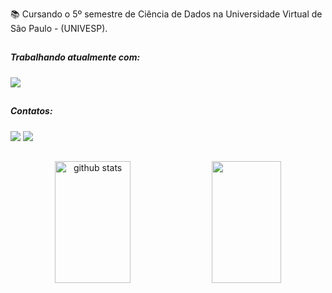 📚 Cursando o 5º semestre de Ciência de Dados na Universidade Virtual de São Paulo - (UNIVESP). <br>
##

##### Trabalhando atualmente com:

<div>
   <p align="left">
  <a href="https://skillicons.dev">
    <img src="https://skillicons.dev/icons?i=html,css&theme=dark" />
  </a>
</p>
</div>

##

##### Contatos:

<div> 
  <a href="https://www.linkedin.com/in/andre-collar/" target="_blank"><img src="https://skillicons.dev/icons?i=linkedin&theme=dark" target="_blank"></a> 
  <a href="https://instagram.com/andrecollar" target="_blank"><img src="https://skillicons.dev/icons?i=instagram&theme=dark"></a>
    
##
 
<div align="center">  
  <img width="49%" height="195px" src="https://github-readme-stats.vercel.app/api?username=andrecollar&show_icons=true&theme=highcontrast&count_private=true&hide=stars" alt="github stats" /> 
  <img width="47%" height="195px" src="https://github-readme-stats.vercel.app/api/top-langs/?username=andrecollar&layout=compact&theme=highcontrast" />
  
</div>
